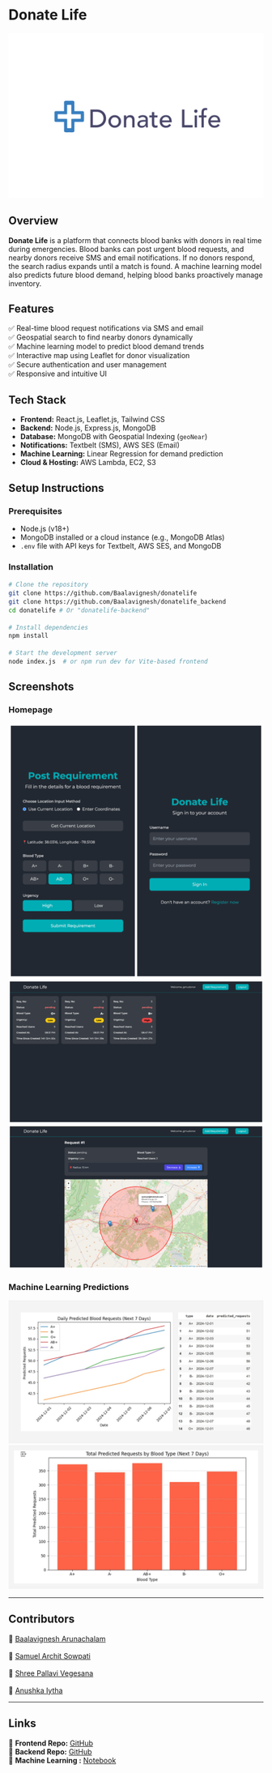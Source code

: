 # Donate Life
![](screenshots/logo.png) 

## Overview  
**Donate Life** is a platform that connects blood banks with donors in real time during emergencies. Blood banks can post urgent blood requests, and nearby donors receive SMS and email notifications. If no donors respond, the search radius expands until a match is found. A machine learning model also predicts future blood demand, helping blood banks proactively manage inventory.

## Features  
✅ Real-time blood request notifications via SMS and email  
✅ Geospatial search to find nearby donors dynamically  
✅ Machine learning model to predict blood demand trends  
✅ Interactive map using Leaflet for donor visualization  
✅ Secure authentication and user management  
✅ Responsive and intuitive UI  

## Tech Stack  
- **Frontend:** React.js, Leaflet.js, Tailwind CSS  
- **Backend:** Node.js, Express.js, MongoDB  
- **Database:** MongoDB with Geospatial Indexing (`geoNear`)  
- **Notifications:** Textbelt (SMS), AWS SES (Email)  
- **Machine Learning:** Linear Regression for demand prediction  
- **Cloud & Hosting:** AWS Lambda, EC2, S3  

## Setup Instructions  

### Prerequisites  
- Node.js (v18+)  
- MongoDB installed or a cloud instance (e.g., MongoDB Atlas)  
- `.env` file with API keys for Textbelt, AWS SES, and MongoDB  

### Installation  

```bash
# Clone the repository
git clone https://github.com/Baalavignesh/donatelife
git clone https://github.com/Baalavignesh/donatelife_backend
cd donatelife # Or "donatelife-backend"

# Install dependencies
npm install

# Start the development server
node index.js  # or npm run dev for Vite-based frontend
```
## Screenshots  
### Homepage  
![](screenshots/1.png) 
![](screenshots/2.png) 
![](screenshots/3.png)  

### Machine Learning Predictions 
![](screenshots/4.png) 
![](screenshots/5.png) 

---

## Contributors  
👤 [Baalavignesh Arunachalam](https://github.com/Baalavignesh) <br>  
👤 [Samuel Archit Sowpati](https://github.com/samuelsowpati) <br>  
👤 [Shree Pallavi Vegesana](https://github.com/Icebear242000) <br>  
👤 [Anushka Iytha](https://github.com/anuiytha) <br>  
 

---

## Links  
🔗 **Frontend Repo:** [GitHub](https://github.com/Baalavignesh/donatelife)  
🔗 **Backend Repo:** [GitHub](https://github.com/Baalavignesh/donatelife_backend)  
🔗 **Machine Learning :** [Notebook](https://github.com/Baalavignesh/donatelife_backend/LinearRegressionBloodBank.pdf)  

